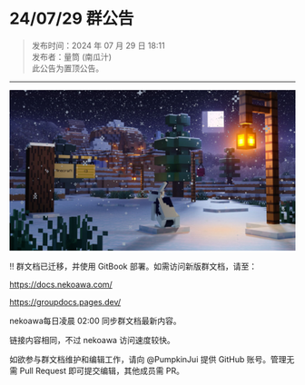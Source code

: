 # 24/07/29 群公告

> 发布时间：2024 年 07 月 29 日 18:11  
  发布者：量筒 (南瓜汁)  
  此公告为置顶公告。

---

![公告图片](../../assets/anno/24072901.jpg)

‼ 群文档已迁移，并使用 GitBook 部署。如需访问新版群文档，请至：

https://docs.nekoawa.com/

https://groupdocs.pages.dev/

nekoawa每日凌晨 02:00 同步群文档最新内容。

链接内容相同，不过 nekoawa 访问速度较快。

如欲参与群文档维护和编辑工作，请向 @PumpkinJui 提供 GitHub 账号。管理无需 Pull Request 即可提交编辑，其他成员需 PR。

